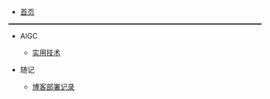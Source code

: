 * [首页](README.md)

<hr style="height:1px;border:none;border-top:1px solid rgba(0,0,0,0.1);">

* AIGC

    * [实用技术](AIGC/实用技术.md)

* 随记
  
    * [博客部署记录](随记/博客部署记录.md)
